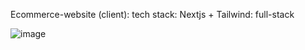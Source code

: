 Ecommerce-website (client):
tech stack: Nextjs + Tailwind: full-stack

![image](https://github.com/Sachinkry/Ecommerce-client/assets/97998435/6d0de629-076a-41d5-9158-f4ae581f64c2)

